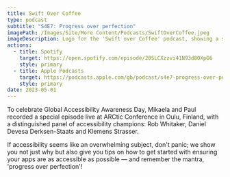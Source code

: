 ```yaml
---
title: Swift Over Coffee
type: podcast
subtitle: "S4E7: Progress over perfection"
imagePath: /Images/Site/More Content/Podcasts/SwiftOverCoffee.jpeg
imageDescription: Logo for the 'Swift over Coffee' podcast, showing a stylized blue bird shaped like the Swift logo, with its body forming a top-down view of a coffee cup. The text 'Swift Over Coffee' appears below.
actions:
  - title: Spotify
    target: https://open.spotify.com/episode/20SLCXzzvi41N93d80XpG6
    style: primary
  - title: Apple Podcasts
    target: https://podcasts.apple.com/gb/podcast/s4e7-progress-over-perfection/id1435076502
    style: primary
date: 2023-05-01
---
```


To celebrate Global Accessibility Awareness Day, Mikaela and Paul recorded a special episode live at ARCtic Conference in Oulu, Finland, with a distinguished panel of accessibility champions: Rob Whitaker, Daniel Devesa Derksen-Staats and Klemens Strasser.

If accessibility seems like an overwhelming subject, don't panic; we show you not just why but also give you tips on how to get started with ensuring your apps are as accessible as possible — and remember the mantra, 'progress over perfection'!
